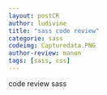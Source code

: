 ```yaml
---
layout: postCR
author: ludivine
title: "sass code review"
categorie: sass
codeimg: Capturedata.PNG
author-review: manon
tags: [sass, css]
---
```


code review sass